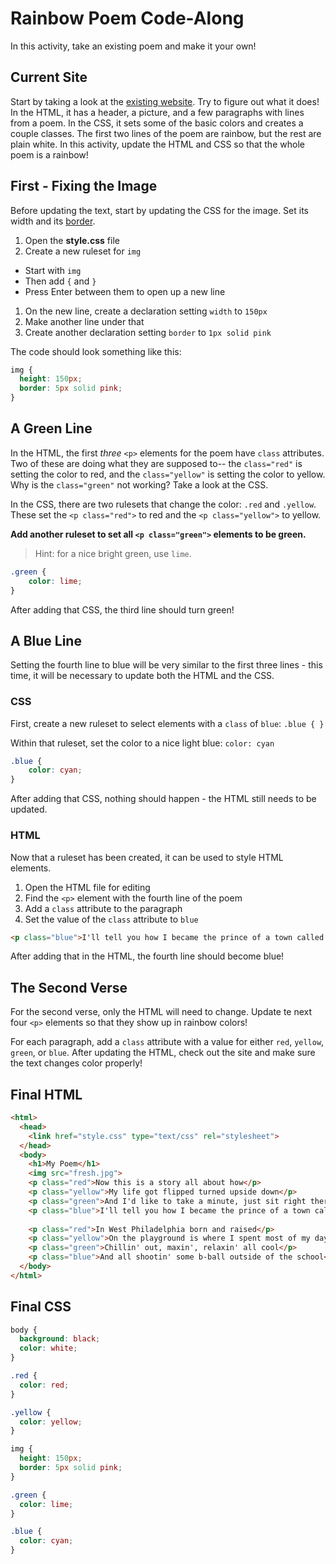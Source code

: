 # Rainbow Poem Code-Along
In this activity, take an existing poem and make it your own!

## Current Site
Start by taking a look at the [existing website](https://replit.com/@HylandOutreach/RainbowPoem). Try to figure out what it does! In the HTML, it has a header, a picture, and a few paragraphs with lines from a poem. In the CSS, it sets some of the basic colors and creates a couple classes. The first two lines of the poem are rainbow, but the rest are plain white. In this activity, update the HTML and CSS so that the whole poem is a rainbow!

## First - Fixing the Image
Before updating the text, start by updating the CSS for the image. Set its width and its [border](https://www.w3schools.com/css/css_border.asp).

1. Open the **style.css** file
1. Create a new ruleset for `img`
  - Start with `img`
  - Then add `{` and `}`
  - Press Enter between them to open up a new line
1. On the new line, create a declaration setting `width` to `150px`
1. Make another line under that
1. Create another declaration setting `border` to `1px solid pink`

The code should look something like this:

```css
img {
  height: 150px;
  border: 5px solid pink;
}
```

## A Green Line
In the HTML, the first _three_ `<p>` elements for the poem have `class` attributes. Two of these are doing what they are supposed to-- the `class="red"` is setting the color to red, and the `class="yellow"` is setting the color to yellow. Why is the `class="green"` not working? Take a look at the CSS.

In the CSS, there are two rulesets that change the color: `.red` and `.yellow`. These set the `<p class="red">` to red and the `<p class="yellow">` to yellow.

**Add another ruleset to set all `<p class="green">` elements to be green.**

>Hint: for a nice bright green, use `lime`.

```css
.green {
    color: lime;
}
```

After adding that CSS, the third line should turn green!

## A Blue Line
Setting the fourth line to blue will be very similar to the first three lines - this time, it will be necessary to update both the HTML and the CSS.

### CSS
First, create a new ruleset to select elements with a `class` of `blue`: `.blue { }`

Within that ruleset, set the color to a nice light blue: `color: cyan`

```css
.blue {
    color: cyan;
}
```

After adding that CSS, nothing should happen - the HTML still needs to be updated.

### HTML
Now that a ruleset has been created, it can be used to style HTML elements.

1. Open the HTML file for editing
1. Find the `<p>` element with the fourth line of the poem
1. Add a `class` attribute to the paragraph
1. Set the value of the `class` attribute to `blue`

```html
<p class="blue">I'll tell you how I became the prince of a town called Bel-Air</p>
```

After adding that in the HTML, the fourth line should become blue!

## The Second Verse
For the second verse, only the HTML will need to change. Update te next four `<p>` elements so that they show up in rainbow colors!

For each paragraph, add a `class` attribute with a value for either `red`, `yellow`, `green`, or `blue`. After updating the HTML, check out the site and make sure the text changes color properly!

## Final HTML

```html
<html>
  <head>
    <link href="style.css" type="text/css" rel="stylesheet">
  </head>
  <body>
    <h1>My Poem</h1>
    <img src="fresh.jpg">
    <p class="red">Now this is a story all about how</p>
    <p class="yellow">My life got flipped turned upside down</p>
    <p class="green">And I'd like to take a minute, just sit right there</p>
    <p class="blue">I'll tell you how I became the prince of a town called Bel-Air</p>
    
    <p class="red">In West Philadelphia born and raised</p>
    <p class="yellow">On the playground is where I spent most of my days</p>
    <p class="green">Chillin' out, maxin', relaxin' all cool</p>
    <p class="blue">And all shootin' some b-ball outside of the school</p>
  </body>
</html>
```

## Final CSS

```css
body {
  background: black;
  color: white;
}

.red {
  color: red;
}

.yellow {
  color: yellow;
}

img {
  height: 150px;
  border: 5px solid pink;
}

.green {
  color: lime;
}

.blue {
  color: cyan;
}
```